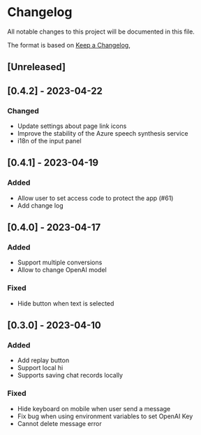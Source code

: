 # Changelog

All notable changes to this project will be documented in this file.

The format is based on [Keep a Changelog](https://keepachangelog.com/en/1.0.0/),

## [Unreleased]

## [0.4.2] - 2023-04-22
### Changed
- Update settings about page link icons
- Improve the stability of the Azure speech synthesis service
- i18n of the input panel

## [0.4.1] - 2023-04-19

### Added
- Allow user to set access code to protect the app (#61) 
- Add change log

## [0.4.0] - 2023-04-17
### Added
- Support multiple conversions
- Allow to change OpenAI model

### Fixed
- Hide button when text is selected

## [0.3.0] - 2023-04-10
### Added
- Add replay button
- Support local hi
- Supports saving chat records locally

### Fixed
- Hide keyboard on mobile when user send a message
- Fix bug when using environment variables to set OpenAI Key
- Cannot delete message error
